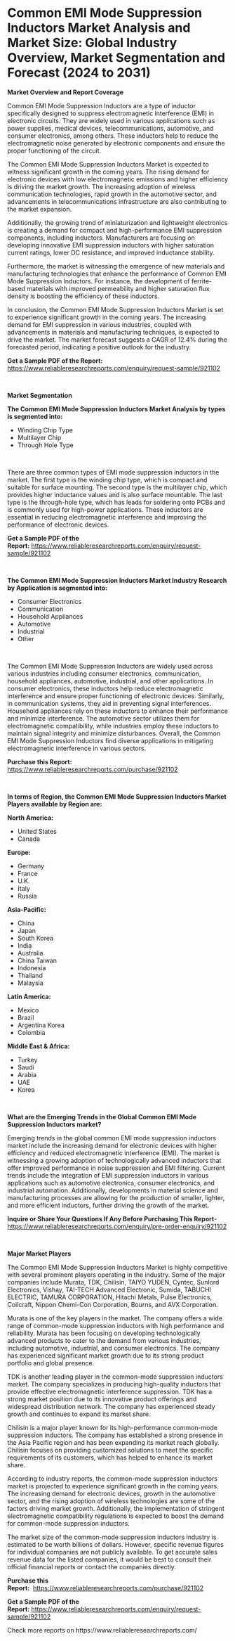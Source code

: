 <p><h1>Common EMI Mode Suppression Inductors Market Analysis and Market Size: Global Industry Overview, Market Segmentation and Forecast (2024 to 2031)</h1></p><p><strong>Market Overview and Report Coverage</strong></p>
<p><p>Common EMI Mode Suppression Inductors are a type of inductor specifically designed to suppress electromagnetic interference (EMI) in electronic circuits. They are widely used in various applications such as power supplies, medical devices, telecommunications, automotive, and consumer electronics, among others. These inductors help to reduce the electromagnetic noise generated by electronic components and ensure the proper functioning of the circuit.</p><p>The Common EMI Mode Suppression Inductors Market is expected to witness significant growth in the coming years. The rising demand for electronic devices with low electromagnetic emissions and higher efficiency is driving the market growth. The increasing adoption of wireless communication technologies, rapid growth in the automotive sector, and advancements in telecommunications infrastructure are also contributing to the market expansion.</p><p>Additionally, the growing trend of miniaturization and lightweight electronics is creating a demand for compact and high-performance EMI suppression components, including inductors. Manufacturers are focusing on developing innovative EMI suppression inductors with higher saturation current ratings, lower DC resistance, and improved inductance stability.</p><p>Furthermore, the market is witnessing the emergence of new materials and manufacturing technologies that enhance the performance of Common EMI Mode Suppression Inductors. For instance, the development of ferrite-based materials with improved permeability and higher saturation flux density is boosting the efficiency of these inductors.</p><p>In conclusion, the Common EMI Mode Suppression Inductors Market is set to experience significant growth in the coming years. The increasing demand for EMI suppression in various industries, coupled with advancements in materials and manufacturing techniques, is expected to drive the market. The market forecast suggests a CAGR of 12.4% during the forecasted period, indicating a positive outlook for the industry.</p></p>
<p><strong>Get a Sample PDF of the Report:</strong> <a href="https://www.reliableresearchreports.com/enquiry/request-sample/921102">https://www.reliableresearchreports.com/enquiry/request-sample/921102</a></p>
<p>&nbsp;</p>
<p><strong>Market Segmentation</strong></p>
<p><strong>The Common EMI Mode Suppression Inductors Market Analysis by types is segmented into:</strong></p>
<p><ul><li>Winding Chip Type</li><li>Multilayer Chip</li><li>Through Hole Type</li></ul></p>
<p>&nbsp;</p>
<p><p>There are three common types of EMI mode suppression inductors in the market. The first type is the winding chip type, which is compact and suitable for surface mounting. The second type is the multilayer chip, which provides higher inductance values and is also surface mountable. The last type is the through-hole type, which has leads for soldering onto PCBs and is commonly used for high-power applications. These inductors are essential in reducing electromagnetic interference and improving the performance of electronic devices.</p></p>
<p><strong>Get a Sample PDF of the Report:</strong>&nbsp;<a href="https://www.reliableresearchreports.com/enquiry/request-sample/921102">https://www.reliableresearchreports.com/enquiry/request-sample/921102</a></p>
<p>&nbsp;</p>
<p><strong>The Common EMI Mode Suppression Inductors Market Industry Research by Application is segmented into:</strong></p>
<p><ul><li>Consumer Electronics</li><li>Communication</li><li>Household Appliances</li><li>Automotive</li><li>Industrial</li><li>Other</li></ul></p>
<p>&nbsp;</p>
<p><p>The Common EMI Mode Suppression Inductors are widely used across various industries including consumer electronics, communication, household appliances, automotive, industrial, and other applications. In consumer electronics, these inductors help reduce electromagnetic interference and ensure proper functioning of electronic devices. Similarly, in communication systems, they aid in preventing signal interferences. Household appliances rely on these inductors to enhance their performance and minimize interference. The automotive sector utilizes them for electromagnetic compatibility, while industries employ these inductors to maintain signal integrity and minimize disturbances. Overall, the Common EMI Mode Suppression Inductors find diverse applications in mitigating electromagnetic interference in various sectors.</p></p>
<p><strong>Purchase this Report:</strong>&nbsp; <a href="https://www.reliableresearchreports.com/purchase/921102">https://www.reliableresearchreports.com/purchase/921102</a></p>
<p>&nbsp;</p>
<p><strong>In terms of Region, the Common EMI Mode Suppression Inductors Market Players available by Region are:</strong></p>
<p>
    <p> <strong> North America: </strong>
        <ul>
            <li>United States</li>
            <li>Canada</li>
        </ul>
        </p> 
    <p> <strong> Europe: </strong>
        <ul>
            <li>Germany</li>
            <li>France</li>
            <li>U.K.</li>
            <li>Italy</li>
            <li>Russia</li>
        </ul>
        </p> 
    <p> <strong> Asia-Pacific: </strong>
        <ul>
            <li>China</li>
            <li>Japan</li>
            <li>South Korea</li>
            <li>India</li>
            <li>Australia</li>
            <li>China Taiwan</li>
            <li>Indonesia</li>
            <li>Thailand</li>
            <li>Malaysia</li>
        </ul>
        </p> 
    <p> <strong> Latin America: </strong>
        <ul>
            <li>Mexico</li>
            <li>Brazil</li>
            <li>Argentina Korea</li>
            <li>Colombia</li>
        </ul>
        </p> 
    <p> <strong> Middle East & Africa: </strong>
        <ul>
            <li>Turkey</li>
            <li>Saudi</li>
            <li>Arabia</li>
            <li>UAE</li>
            <li>Korea</li>
        </ul>
    </p>
    </p>
<p>&nbsp;</p>
<p><strong>What are the Emerging Trends in the Global Common EMI Mode Suppression Inductors market?</strong></p>
<p><p>Emerging trends in the global common EMI mode suppression inductors market include the increasing demand for electronic devices with higher efficiency and reduced electromagnetic interference (EMI). The market is witnessing a growing adoption of technologically advanced inductors that offer improved performance in noise suppression and EMI filtering. Current trends include the integration of EMI suppression inductors in various applications such as automotive electronics, consumer electronics, and industrial automation. Additionally, developments in material science and manufacturing processes are allowing for the production of smaller, lighter, and more efficient inductors, further driving the growth of the market.</p></p>
<p><strong>Inquire or Share Your Questions If Any Before Purchasing This Report</strong>- <a href="https://www.reliableresearchreports.com/enquiry/pre-order-enquiry/921102">https://www.reliableresearchreports.com/enquiry/pre-order-enquiry/921102</a></p>
<p>&nbsp;</p>
<p><strong>Major Market Players</strong></p>
<p><p>The Common EMI Mode Suppression Inductors Market is highly competitive with several prominent players operating in the industry. Some of the major companies include Murata, TDK, Chilisin, TAIYO YUDEN, Cyntec, Sunlord Electronics, Vishay, TAI-TECH Advanced Electronic, Sumida, TABUCHI ELECTRIC, TAMURA CORPORATION, Hitachi Metals, Pulse Electronics, Coilcraft, Nippon Chemi-Con Corporation, Bourns, and AVX Corporation.</p><p>Murata is one of the key players in the market. The company offers a wide range of common-mode suppression inductors with high performance and reliability. Murata has been focusing on developing technologically advanced products to cater to the demand from various industries, including automotive, industrial, and consumer electronics. The company has experienced significant market growth due to its strong product portfolio and global presence.</p><p>TDK is another leading player in the common-mode suppression inductors market. The company specializes in producing high-quality inductors that provide effective electromagnetic interference suppression. TDK has a strong market position due to its innovative product offerings and widespread distribution network. The company has experienced steady growth and continues to expand its market share.</p><p>Chilisin is a major player known for its high-performance common-mode suppression inductors. The company has established a strong presence in the Asia Pacific region and has been expanding its market reach globally. Chilisin focuses on providing customized solutions to meet the specific requirements of its customers, which has helped to enhance its market share.</p><p>According to industry reports, the common-mode suppression inductors market is projected to experience significant growth in the coming years. The increasing demand for electronic devices, growth in the automotive sector, and the rising adoption of wireless technologies are some of the factors driving market growth. Additionally, the implementation of stringent electromagnetic compatibility regulations is expected to boost the demand for common-mode suppression inductors.</p><p>The market size of the common-mode suppression inductors industry is estimated to be worth billions of dollars. However, specific revenue figures for individual companies are not publicly available. To get accurate sales revenue data for the listed companies, it would be best to consult their official financial reports or contact the companies directly.</p></p>
<p><strong>Purchase this Report:</strong>&nbsp;&nbsp;<a href="https://www.reliableresearchreports.com/purchase/921102">https://www.reliableresearchreports.com/purchase/921102</a></p>
<p></p>
<p><strong>Get a Sample PDF of the Report:</strong>&nbsp;<a href="https://www.reliableresearchreports.com/enquiry/request-sample/921102">https://www.reliableresearchreports.com/enquiry/request-sample/921102</a></p>
<p>Check more reports on https://www.reliableresearchreports.com/</p>